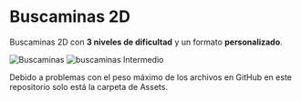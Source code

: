 <h1>Buscaminas 2D</h1>
Buscaminas 2D con <b>3 niveles de dificultad</b> y un formato <b>personalizado</b>.

![Buscaminas](https://github.com/sam6710/Buscaminas2D/assets/116076148/4a775c90-e7d6-4c6e-88f7-8137cc019858)
![buscaminas Intermedio](https://github.com/sam6710/Buscaminas2D/assets/116076148/d36e35cb-2eed-4bc0-959a-f6d3c4b80a2b)

Debido a problemas con el peso máximo de los archivos en GitHub en este repositorio solo está la carpeta de Assets.
